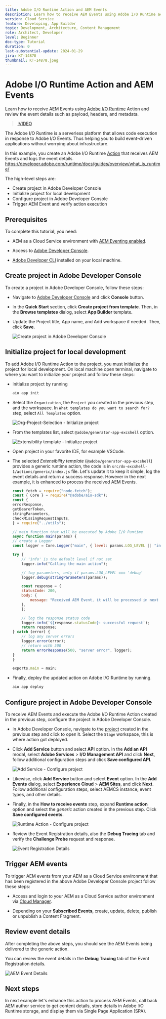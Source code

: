 ```yaml
---
title: Adobe I/O Runtime Action and AEM Events
description: Learn how to receive AEM Events using Adobe I/O Runtime action and review the event details such as payload, headers, and metadata.
version: Cloud Service
feature: Developing, App Builder
topic: Development, Architecture, Content Management
role: Architect, Developer
level: Beginner
doc-type: Tutorial
duration: 0
last-substantial-update: 2024-01-29
jira: KT-14878
thumbnail: KT-14878.jpeg
---
```


# Adobe I/O Runtime Action and AEM Events

Learn how to receive AEM Events using [Adobe I/O Runtime](https://developer.adobe.com/runtime/docs/guides/overview/what_is_runtime/) Action and review the event details such as payload, headers, and metadata.

>[!VIDEO](https://video.tv.adobe.com/v/3427053?quality=12&learn=on)

The Adobe I/O Runtime is a serverless platform that allows code execution in response to Adobe I/O Events. Thus helping you to build event-driven applications without worrying about infrastructure.

In this example, you create an Adobe I/O Runtime [Action](https://developer.adobe.com/runtime/docs/guides/using/creating_actions/) that receives AEM Events and logs the event details. 
https://developer.adobe.com/runtime/docs/guides/overview/what_is_runtime/

The high-level steps are:

- Create project in Adobe Developer Console
- Initialize project for local development
- Configure project in Adobe Developer Console
- Trigger AEM Event and verify action execution

## Prerequisites

To complete this tutorial, you need:

- AEM as a Cloud Service environment with [AEM Eventing enabled](https://developer.adobe.com/experience-cloud/experience-manager-apis/guides/events/#enable-aem-events-on-your-aem-cloud-service-environment).

- Access to [Adobe Developer Console](https://developer.adobe.com/developer-console/docs/guides/getting-started/).

- [Adobe Developer CLI](https://developer.adobe.com/runtime/docs/guides/tools/cli_install/) installed on your local machine.

## Create project in Adobe Developer Console

To create a project in Adobe Developer Console, follow these steps:

- Navigate to [Adobe Developer Console](https://developer.adobe.com/) and click **Console** button.

- In the **Quick Start** section, click **Create project from template**. Then, in the **Browse templates** dialog, select **App Builder** template.

- Update the Project title, App name, and Add workspace if needed. Then, click **Save**.

    ![Create project in Adobe Developer Console](../assets/examples/runtime-action/create-project.png)


## Initialize project for local development

To add Adobe I/O Runtime Action to the project, you must initialize the project for local development. On local machine open terminal, navigate to where you want to initialize your project and follow these steps:

- Initialize project by running 

    ```bash
    aio app init
    ```

- Select the `Organization`, the `Project` you created in the previous step, and the workspace. In `What templates do you want to search for?` step, select `All Templates` option.

    ![Org-Project-Selection - Initialize project](../assets/examples/runtime-action/all-templates.png)

- From the templates list, select `@adobe/generator-app-excshell` option.

    ![Extensibility template - Initialize project](../assets/examples/runtime-action/extensibility-template.png)

- Open project in your favorite IDE, for example VSCode.

- The selected _Extensibility template_ (`@adobe/generator-app-excshell`) provides a generic runtime action, the code is in `src/dx-excshell-1/actions/generic/index.js` file. Let's update it to keep it simple, log the event details and return a success response. However in the next example, it is enhanced to process the received AEM Events.

    ```javascript
    const fetch = require("node-fetch");
    const { Core } = require("@adobe/aio-sdk");
    const {
    errorResponse,
    getBearerToken,
    stringParameters,
    checkMissingRequestInputs,
    } = require("../utils");

    // main function that will be executed by Adobe I/O Runtime
    async function main(params) {
    // create a Logger
    const logger = Core.Logger("main", { level: params.LOG_LEVEL || "info" });

    try {
        // 'info' is the default level if not set
        logger.info("Calling the main action");

        // log parameters, only if params.LOG_LEVEL === 'debug'
        logger.debug(stringParameters(params));

        const response = {
        statusCode: 200,
        body: {
            message: "Received AEM Event, it will be processed in next example",
        },
        };

        // log the response status code
        logger.info(`${response.statusCode}: successful request`);
        return response;
    } catch (error) {
        // log any server errors
        logger.error(error);
        // return with 500
        return errorResponse(500, "server error", logger);
    }
    }

    exports.main = main;
    ```

- Finally, deploy the updated action on Adobe I/O Runtime by running. 

    ```bash
    aio app deploy
    ```

## Configure project in Adobe Developer Console

To receive AEM Events and execute the Adobe I/O Runtime Action created in the previous step, configure the project in Adobe Developer Console.

- In Adobe Developer Console, navigate to the [project](https://developer.adobe.com/console/projects) created in the previous step and click to open it. Select the `Stage` workspace, this is where action got deployed.

- Click **Add Service** button and select **API** option. In the **Add an API** modal, select **Adobe Services** > **I/O Management API** and click **Next**, follow additional configuration steps and click **Save configured API**. 

    ![Add Service - Configure project](../assets/examples/runtime-action/add-io-management-api.png)

- Likewise, click **Add Service** button and select **Event** option. In the **Add Events** dialog, select **Experience Cloud** > **AEM Sites**, and click **Next**. Follow additional configuration steps, select AEMCS instance, event types, and other details. 

- Finally, in the **How to receive events** step, expand **Runtime action** option and select the _generic_ action created in the previous step. Click **Save configured events**.

    ![Runtime Action - Configure project ](../assets/examples/runtime-action/select-runtime-action.png)

- Review the Event Registration details, also the **Debug Tracing** tab and verify the **Challenge Probe** request and response.
    
    ![Event Registration Details](../assets/examples/runtime-action/debug-tracing-challenge-probe.png)


## Trigger AEM events

To trigger AEM events from your AEM as a Cloud Service environment that has been registered in the above Adobe Developer Console project follow these steps:

- Access and login to your AEM as a Cloud Service author environment via [Cloud Manager](https://my.cloudmanager.adobe.com/).

- Depending on your **Subscribed Events**, create, update, delete, publish or unpublish a Content Fragment.

## Review event details

After completing the above steps, you should see the AEM Events being delivered to the generic action. 

You can review the event details in the **Debug Tracing** tab of the Event Registration details.

![AEM Event Details](../assets/examples/runtime-action/aem-event-details.png)


## Next steps

In next example let's enhance this action to process AEM Events, call back AEM author service to get content details, store details in Adobe I/O Runtime storage, and display them via Single Page Application (SPA).

